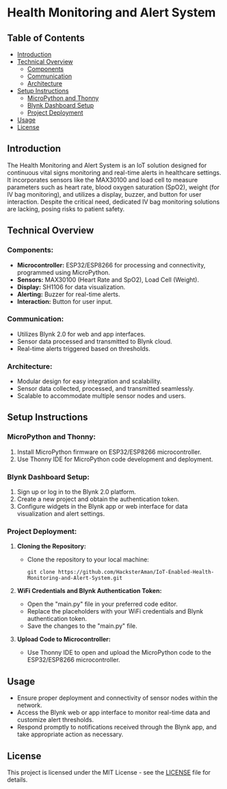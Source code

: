 # Health Monitoring and Alert System

## Table of Contents
- [Introduction](#introduction)
- [Technical Overview](#technical-overview)
  - [Components](#components)
  - [Communication](#communication)
  - [Architecture](#architecture)
- [Setup Instructions](#setup-instructions)
  - [MicroPython and Thonny](#micropython-and-thonny)
  - [Blynk Dashboard Setup](#blynk-dashboard-setup)
  - [Project Deployment](#project-deployment)
- [Usage](#usage)
- [License](#license)

## Introduction
The Health Monitoring and Alert System is an IoT solution designed for continuous vital signs monitoring and real-time alerts in healthcare settings. It incorporates sensors like the MAX30100 and load cell to measure parameters such as heart rate, blood oxygen saturation (SpO2), weight (for IV bag monitoring), and utilizes a display, buzzer, and button for user interaction. Despite the critical need, dedicated IV bag monitoring solutions are lacking, posing risks to patient safety.

## Technical Overview

### Components:
- **Microcontroller:** ESP32/ESP8266 for processing and connectivity, programmed using MicroPython.
- **Sensors:** MAX30100 (Heart Rate and SpO2), Load Cell (Weight).
- **Display:** SH1106 for data visualization.
- **Alerting:** Buzzer for real-time alerts.
- **Interaction:** Button for user input.

### Communication:
- Utilizes Blynk 2.0 for web and app interfaces.
- Sensor data processed and transmitted to Blynk cloud.
- Real-time alerts triggered based on thresholds.

### Architecture:
- Modular design for easy integration and scalability.
- Sensor data collected, processed, and transmitted seamlessly.
- Scalable to accommodate multiple sensor nodes and users.

## Setup Instructions

### MicroPython and Thonny:
1. Install MicroPython firmware on ESP32/ESP8266 microcontroller.
2. Use Thonny IDE for MicroPython code development and deployment.

### Blynk Dashboard Setup:
1. Sign up or log in to the Blynk 2.0 platform.
2. Create a new project and obtain the authentication token.
3. Configure widgets in the Blynk app or web interface for data visualization and alert settings.

### Project Deployment:

1. **Cloning the Repository:**
   - Clone the repository to your local machine:
     ```
     git clone https://github.com/HacksterAman/IoT-Enabled-Health-Monitoring-and-Alert-System.git
     ```

2. **WiFi Credentials and Blynk Authentication Token:**
   - Open the "main.py" file in your preferred code editor.
   - Replace the placeholders with your WiFi credentials and Blynk authentication token.
   - Save the changes to the "main.py" file.

3. **Upload Code to Microcontroller:**
   - Use Thonny IDE to open and upload the MicroPython code to the ESP32/ESP8266 microcontroller.

## Usage
- Ensure proper deployment and connectivity of sensor nodes within the network.
- Access the Blynk web or app interface to monitor real-time data and customize alert thresholds.
- Respond promptly to notifications received through the Blynk app, and take appropriate action as necessary.

## License

This project is licensed under the MIT License - see the [LICENSE](LICENSE) file for details.
